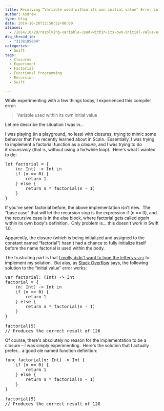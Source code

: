 ```yaml
---
title: Resolving “Variable used within its own initial value” Error in Swift
author: Andrew
type: blog
date: 2014-10-20T13:50:52+00:00
aliases:
  - /2014/10/20/resolving-variable-used-within-its-own-initial-value-error-in-swift-2/
dsq_thread_id:
  - "3138185634"
categories:
  - Swift
tags:
  - Closures
  - Experiment
  - Factorial
  - Functional Programming
  - Recursion
  - Swift

---
```

While experimenting with a few things today, I experienced this compiler error:

> Variable used within its own initial value

Let me describe the situation I was in&#8230;

I was playing (in a playground, no less) with closures, trying to mimic some behavior that I've recently learned about in Scala.  Essentially, I was trying to implement a factorial function as a _closure_, and I was trying to do it _recursively_ (that is, without using a for/while loop).  Here's what I wanted to do:

<pre class="lang:swift decode:true " title="Factorial Closure">let factorial = {
    (n: Int) -&gt; Int in
    if (n == 0) {
        return 1
    } else {
        return n * factorial(n - 1)
    }
}</pre>

If you've seen factorial before, the above implementation isn't new.  The &#8220;base case&#8221; that will let the recursion stop is the expression <span class="lang:swift decode:true  crayon-inline">if (n == 0)</span>, and the recursive case is in the <span class="lang:swift decode:true  crayon-inline ">else</span> block, where <span class="lang:swift decode:true  crayon-inline ">factorial</span> gets called _again_ within its own body's definition.  Only problem is&#8230; this doesn't work in Swift 1.0.

Apparently, the closure (which is being initialized and assigned to the constant named &#8220;factorial&#8221;) hasn't had a chance to fully initialize itself before the name <span class="lang:swift decode:true  crayon-inline ">factorial</span> is used within the body.

The frustrating part is that <a title="Rob Napier on Immutability and Swift" href="http://robnapier.net/llama-calculus" target="_blank">I <em>really</em> didn't want to type the letters v-a-r</a> to implement my solution.  But alas, as <a title="Stack Overflow - Handle Closure Recursively" href="http://stackoverflow.com/questions/25103534/how-to-handle-closure-recursivity" target="_blank">Stack Overflow</a> says, the following solution to the &#8220;initial value&#8221; error works:

<pre class="lang:swift decode:true " title="Factorial Closure - No Error">var factorial: (Int) -&gt; Int
factorial = {
    (n: Int) -&gt; Int in
    if (n == 0) {
        return 1
    } else {
        return n * factorial(n - 1)
    }
}

factorial(5)
// Produces the correct result of 120</pre>

Of course, there's absolutely no reason for the implementation to be a closure – I was simply experimenting.  Here's the solution that I actually prefer&#8230; a good ole named function definition:

<pre class="lang:swift decode:true " title="Factorial Function">func factorial(n: Int) -&gt; Int {
    if (n == 0) {
        return 1
    } else {
        return n * factorial(n - 1)
    }
}

factorial(5)
// Produces the correct result of 120
</pre>

&nbsp;
